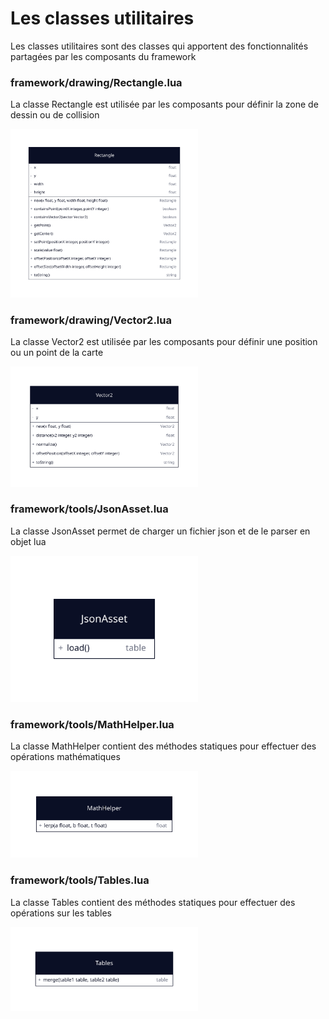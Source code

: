 # Les classes utilitaires

Les classes utilitaires sont des classes qui apportent des fonctionnalités partagées par les composants du framework

### framework/drawing/Rectangle.lua

La classe Rectangle est utilisée par les composants pour définir la zone de dessin ou de collision

<img src="./rectangle.svg" width="300">

### framework/drawing/Vector2.lua

La classe Vector2 est utilisée par les composants pour définir une position ou un point de la carte

<img src="./vector2.svg" width="300">

### framework/tools/JsonAsset.lua

La classe JsonAsset permet de charger un fichier json et de le parser en objet lua

<img src="./json-asset.svg" width="300">

### framework/tools/MathHelper.lua

La classe MathHelper contient des méthodes statiques pour effectuer des opérations mathématiques

<img src="./math-helper.svg" width="300">

### framework/tools/Tables.lua

La classe Tables contient des méthodes statiques pour effectuer des opérations sur les tables

<img src="./tables.svg" width="300">